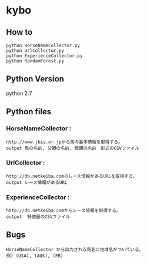 # kybo

## How to

```
python HorseNameCollector.py
python UrlCollector.py
python ExperienceCollector.py
python RandamForest.py
```

## Python Version

python 2.7


## Python files

### HorseNameCollector :
```
http://www.jbis.or.jpから馬の基本情報を取得する。
output 馬の名前, 父親の名前, 母親の名前　形式のCSVファイル
```

### UrlCollector :
```
http://db.netkeiba.comのレース情報があるURLを取得する。
output レース情報があるURL
```

### ExperienceCollector :
```
http://db.netkeiba.comからレース情報を取得する。
output  特徴量のCSVファイル
```

## Bugs
```
HorseNameCollector から出力される馬名に地域名がついている。
例) (USA), (AUS), (FR)
```
